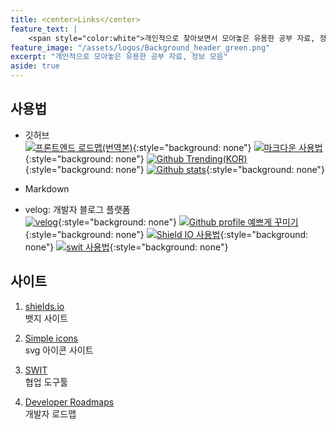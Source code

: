 ```yaml
---
title: <center>Links</center>
feature_text: |
    <span style="color:white">개인적으로 찾아보면서 모아놓은 유용한 공부 자료, 정보 모음</span>
feature_image: "/assets/logos/Background_header_green.png"
excerpt: "개인적으로 모아놓은 유용한 공부 자료, 정보 모음"
aside: true
---
```


## 사용법

* 깃허브  
 [![프론트엔드 로드맵(번역본)](https://img.shields.io/badge/-%ED%94%84%EB%A1%A0%ED%8A%B8%EC%97%94%EB%93%9C%20%EB%A1%9C%EB%93%9C%EB%A7%B5%20KOR-black?style=flat-square&logo=github)](https://github.com/devJang/developer-roadmap){:style="background: none"}
 [![마크다운 사용법](https://img.shields.io/badge/-%EB%A7%88%ED%81%AC%EB%8B%A4%EC%9A%B4%20%EC%82%AC%EC%9A%A9%EB%B2%95-black?style=flat-square&logo=github)](https://gist.github.com/ihoneymon/652be052a0727ad59601){:style="background: none"}
 [![Github Trending(KOR)](https://img.shields.io/badge/-Github%20Trending%20KOR-black?style=flat-square&logo=github)](https://github.com/trending){:style="background: none"}
 [![Github stats](https://img.shields.io/badge/-Github%20Stats-black?style=flat-square&logo=github)](https://github.com/anuraghazra/github-readme-stats){:style="background: none"}  

* Markdown  
 - velog: 개발자 블로그 플랫폼  
 [![velog](https://img.shields.io/badge/-velog-black?style=flat-square&logo=Markdown)](https://velog.io/){:style="background: none"}
 [![Github profile 예쁘게 꾸미기 ](https://img.shields.io/badge/-Github%20%EC%9D%B4%EC%81%98%EA%B2%8C%EA%BE%B8%EB%AF%B8%EA%B8%B0-black?style=flat-square&logo=Markdown)](https://velog.io/@woo0_hooo/Github-github-profile-%EA%B0%84%EC%A7%80%EB%82%98%EA%B2%8C-%EA%BE%B8%EB%AF%B8%EA%B8%B0){:style="background: none"}
 [![Shield IO 사용법 ](https://img.shields.io/badge/-Shield%20IO%20%EC%82%AC%EC%9A%A9%EB%B2%95-black?style=flat-square&logo=Markdown)](https://velog.io/@loakick/Shield-IO-%EC%82%AC%EC%9A%A9%EB%B2%95-iojyndy4pi){:style="background: none"}
 [![swit 사용법](https://img.shields.io/badge/-Swit%20%EC%82%AC%EC%9A%A9%EB%B2%95-black?style=flat-square&logo=Markdown)](https://medium.com/switmyfair/swit/home){:style="background: none"}  

## 사이트
1. [shields.io](https://shields.io/)  
 뱃지 사이트  

2. [Simple icons](https://simpleicons.org/)  
 svg 아이콘 사이트  

3. [SWIT](https://swit.io/)    
  협업 도구툴  

4. [Developer Roadmaps](https://roadmap.sh/)    
  개발자 로드맵  
